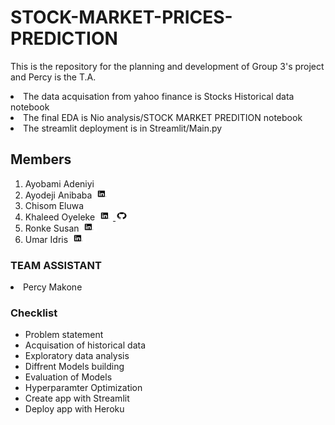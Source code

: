 # STOCK-MARKET-PRICES-PREDICTION
This is the repository for the planning and development of Group 3's project and Percy is the T.A.
<li> The data acquisation from yahoo finance is Stocks Historical data notebook
</li>
<li> The final EDA is Nio analysis/STOCK MARKET PREDITION notebook 
</li>
<li> The streamlit deployment is in Streamlit/Main.py 
</li>

## Members
<ol>
<li>
    Ayobami Adeniyi
</li>

<li>
    Ayodeji Anibaba	
    <a href="http://linkedin.com/in/anibaba-ayodeji-93b000173">
    <img src="Images/logo1.png" alt="" width="25" height="15">
    </a>
</li>

 <li>
    Chisom Eluwa 
 </li>

<li>
Khaleed Oyeleke
<a href="https://www.linkedin.com/in/khaleed-oyeleke-27b182195/">
<img src="Images/logo1.png" alt="" width="25" height="15">
</a>

<a href="https://github.com/khal33d-hub">
<img src="Images/logo2.png" alt="" width="20" height="15">
</a>
</li>

<li>
Ronke Susan
    <a href="https://www.linkedin.com/in/ronke-akinmosin">
    <img src="Images/logo1.png" alt="" width="25" height="15">
    </a>
</li>

<li>
Umar Idris
    <a href="https://www.linkedin.com/in/umar-idris-2a306790">
    <img src="Images/logo1.png" alt="" width="25" height="15">
    </a>
</li>  
</ol>

### TEAM ASSISTANT
<li> Percy Makone </li>


### Checklist
<ul>
<li>Problem statement</li>
<li>Acquisation of historical data </li>
<li>Exploratory data analysis </li>
<li>Diffrent Models building</li>
<li>Evaluation of Models </li>
<li>Hyperparamter Optimization</li>
<li>Create app with Streamlit</li>
<li>Deploy app with Heroku
 </li>
</ul>
